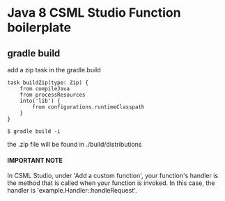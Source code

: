 # Java 8 CSML Studio Function boilerplate

## gradle build
add a zip task in the gradle.build

```
task buildZip(type: Zip) {
    from compileJava
    from processResources
    into('lib') {
        from configurations.runtimeClasspath
    }
}
```

```
$ gradle build -i
```
the .zip file will be found in ./build/distributions

#### IMPORTANT NOTE
In CSML Studio, under 'Add a custom function', your function's handler is the method that is called when your function is invoked. In this case, the handler is 'example.Handler::handleRequest'.